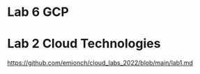 # Lab 6 GCP
# Lab 2 Cloud Technologies
https://github.com/emionch/cloud_labs_2022/blob/main/lab1.md

